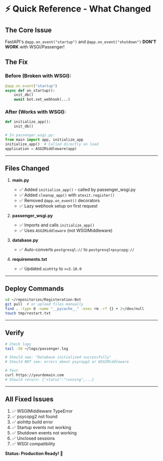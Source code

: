 # ⚡ Quick Reference - What Changed

## The Core Issue
FastAPI's `@app.on_event("startup")` and `@app.on_event("shutdown")` **DON'T WORK** with WSGI/Passenger!

## The Fix

### Before (Broken with WSGI):
```python
@app.on_event("startup")
async def on_startup():
    init_db()
    await bot.set_webhook(...)
```

### After (Works with WSGI):
```python
def initialize_app():
    init_db()

# In passenger_wsgi.py:
from main import app, initialize_app
initialize_app()  # Called directly on load
application = ASGIMiddleware(app)
```

---

## Files Changed

1. **main.py**
   - ✅ Added `initialize_app()` - called by passenger_wsgi.py
   - ✅ Added `cleanup_app()` with `atexit.register()`
   - ✅ Removed `@app.on_event()` decorators
   - ✅ Lazy webhook setup on first request

2. **passenger_wsgi.py**
   - ✅ Imports and calls `initialize_app()`
   - ✅ Uses `ASGIMiddleware` (not WSGIMiddleware)

3. **database.py**
   - ✅ Auto-converts `postgresql://` to `postgresql+psycopg://`

4. **requirements.txt**
   - ✅ Updated `aiohttp` to `>=3.10.0`

---

## Deploy Commands

```bash
cd ~/repositories/Registeration-Bot
git pull  # or upload files manually
find . -type d -name "__pycache__" -exec rm -rf {} + 2>/dev/null
touch tmp/restart.txt
```

---

## Verify

```bash
# Check logs
tail -50 ~/logs/passenger.log

# Should see: "Database initialized successfully"
# Should NOT see: errors about psycopg2 or WSGIMiddleware

# Test
curl https://yourdomain.com
# Should return: {"status":"running",...}
```

---

## All Fixed Issues

1. ✅ WSGIMiddleware TypeError
2. ✅ psycopg2 not found
3. ✅ aiohttp build error
4. ✅ Startup events not working
5. ✅ Shutdown events not working
6. ✅ Unclosed sessions
7. ✅ WSGI compatibility

**Status: Production Ready! 🚀**
